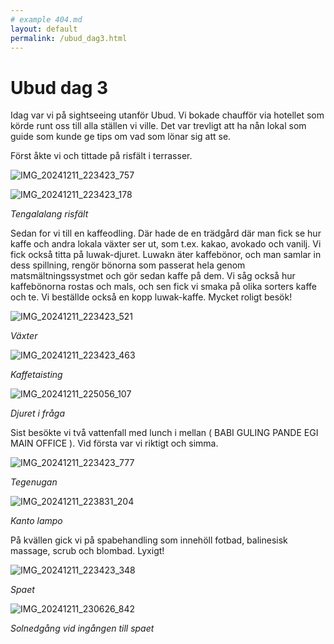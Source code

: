 ```yaml
---
# example 404.md
layout: default
permalink: /ubud_dag3.html
---
```


# Ubud dag 3

Idag var vi på sightseeing utanför Ubud. Vi bokade chaufför via hotellet som körde runt oss till alla ställen vi ville. Det var trevligt att ha nån lokal som guide som kunde ge tips om vad som lönar sig att se.

Först åkte vi och tittade på risfält i terrasser.

![IMG_20241211_223423_757](https://github.com/user-attachments/assets/c794f26d-2c23-4dbb-9dd5-226fe7220a0f)

![IMG_20241211_223423_178](https://github.com/user-attachments/assets/4364081c-89b6-4844-9030-31ed5ab53509)

_Tengalalang risfält_

Sedan for vi till en kaffeodling. Där hade de en trädgård där man fick se hur kaffe och andra lokala växter ser ut, som t.ex. kakao, avokado och vanilj. Vi fick också titta på luwak-djuret. Luwakn äter kaffebönor, och man samlar in dess spillning, rengör bönorna som passerat hela genom matsmältningssystmet och gör sedan kaffe på dem. Vi såg också hur kaffebönorna rostas och mals, och sen fick vi smaka på olika sorters kaffe och te. Vi beställde också en kopp luwak-kaffe. Mycket roligt besök!

![IMG_20241211_223423_521](https://github.com/user-attachments/assets/690523c3-cd92-47d6-878e-4c6a5c3550d0)

_Växter_

![IMG_20241211_223423_463](https://github.com/user-attachments/assets/e6c404d9-9c7c-4c67-8f11-7cdc4b7795b6)

_Kaffetaisting_

![IMG_20241211_225056_107](https://github.com/user-attachments/assets/6a96ff29-2d5a-41f7-a8f7-1c382652adbe)


_Djuret i fråga_


Sist besökte vi två vattenfall med lunch i mellan ( BABI GULING PANDE EGI MAIN OFFICE ). Vid första var vi riktigt och simma.

 ![IMG_20241211_223423_777](https://github.com/user-attachments/assets/fa1a414a-5bac-44a6-8fb0-1c1e7fa4224c)

_Tegenugan_
 
![IMG_20241211_223831_204](https://github.com/user-attachments/assets/a4e5727b-9986-46f3-a677-35e301643020)

_Kanto lampo_

På kvällen gick vi på spabehandling som innehöll fotbad, balinesisk massage, scrub och blombad. Lyxigt!

![IMG_20241211_223423_348](https://github.com/user-attachments/assets/2c38c6b6-bdc5-484e-8360-784de00841f1)


_Spaet_

![IMG_20241211_230626_842](https://github.com/user-attachments/assets/20090eb3-ec41-423d-bf3a-94aae9fd019b)


_Solnedgång vid ingången till spaet_

 
